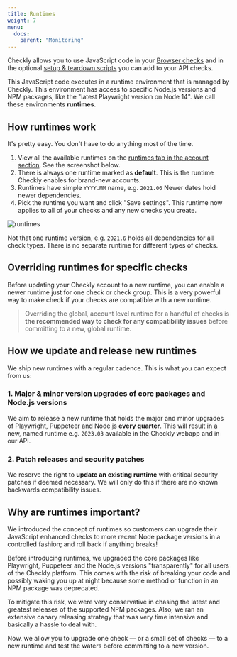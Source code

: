 ```yaml
---
title: Runtimes
weight: 7
menu:
  docs:
    parent: "Monitoring"
---
```


Checkly allows you to use JavaScript code in your [Browser checks](/docs/browser-checks) and in the optional 
[setup & teardown scripts](/docs/api-checks/setup-teardown-scripts/) you can add to your API checks.

This JavaScript code executes in a runtime environment that is managed by Checkly. This environment has access to specific 
Node.js versions and NPM packages, like the "latest Playwright version on Node 14". We call these environments **runtimes**.

## How runtimes work

It's pretty easy. You don't have to do anything most of the time.

1. View all the available runtimes on the [runtimes tab in the account section](https://app.checklyhq.com/account/runtimes). See the screenshot below.
2. There is always one runtime marked as **default**. This is the runtime Checkly enables for brand-new accounts.
4. Runtimes have simple `YYYY.MM` name, e.g. `2021.06` Newer dates hold newer dependencies.   
3. Pick the runtime you want and click "Save settings". This runtime now applies to all of your checks and any new checks you create.

![runtimes](/docs/images/monitoring/account_runtimes@2x.png)

Not that one runtime version, e.g. `2021.6` holds all dependencies for all check types. There is no separate runtime for
different types of checks.

## Overriding runtimes for specific checks

Before updating your Checkly account to a new runtime, you can enable a newer runtime just for one check or check group.
This is a very powerful way to make check if your checks are compatible with a new runtime.

> Overriding the global, account level runtime for a handful of checks is **the recommended way to check for any compatibility issues**
 before committing to a new, global runtime.

 
## How we update and release new runtimes

We ship new runtimes with a regular cadence. This is what you can expect from us:

### 1. Major & minor version upgrades of core packages and Node.js versions
  
We aim to release a new runtime that holds the major and minor upgrades of Playwright, Puppeteer and Node.js **every quarter**.
This will result in a new, named runtime e.g. `2023.03` available in the Checkly webapp and in our API.

### 2. Patch releases and security patches

We reserve the right to **update an existing runtime** with critical security patches if deemed necessary. We will only do
this if there are no known backwards compatibility issues.


## Why are runtimes important?

We introduced the concept of runtimes so customers can upgrade their JavaScript enhanced checks to more recent Node package versions
in a controlled fashion; and roll back if anything breaks!

Before introducing runtimes, we upgraded the core packages like Playwright, Puppeteer and the Node.js versions "transparently" for all users
of the Checkly platform. This comes with the risk of breaking your code and possibly waking you up at night because
some method or function in an NPM package was deprecated.

To mitigate this risk, we were very conservative in chasing the latest and greatest releases of the supported NPM packages.
Also, we ran an extensive canary releasing strategy that was very time intensive and basically a hassle to deal with.

Now, we allow you to upgrade one check — or a small set of checks — to a new runtime and test the waters before committing
to a new version.

